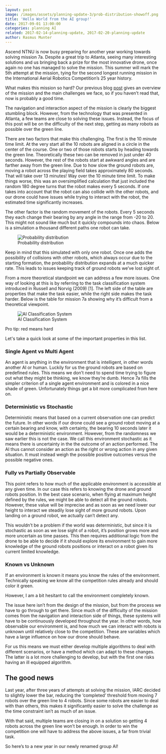 ```yaml
---
layout: post
image: /images/assets/planning-update-3/prob-distribution-showoff.png
title: 'Hello World from the AI group!'
date: 2017-09-01 13:00:00
categories: planning AI
related: 2017-02-14-planning-update, 2017-02-20-planning-update
author: Rasmus Munter
---
```



Ascend NTNU is now busy preparing for another year working towards solving mission 7a. Despite a great trip to Atlanta, seeing many interesting solutions and us bringing back a prize for the most innovative drone, once again no one has managed to solve the mission. This summer will mark the 5th attempt at the mission, tying for the second longest running mission in the International Aerial Robotics Competition’s 25 year history.

What makes this mission so hard? Our previous blog [post](https://ascendntnu.no/blog/2017-07-20-the-competition) gives an overview of the mission and the main challenges we face, so if you haven’t read that, now is probably a good time.

The navigation and interaction aspect of the mission is clearly the biggest stumbling block. However, from the technology that was presented in Atlanta, a few teams are close to solving these issues. Instead, the focus of this post will be on the difficulty of the next step, getting as many robots as possible over the green line.

There are two factors that make this challenging. The first is the 10 minute time limit. At the very start all the 10 robots are aligned in a circle in the center of the course. One or two of those robots starts by heading towards the green line. Theoretically these two can be removed in just under 40 seconds. However, the rest of the robots start at awkward angles and are farther away from the green line. Due to how slow the ground robots are, moving a robot across the playing field takes approximately 80 seconds. That will take over 13 minutes! Way over the 10 minute time limit. To make things worse, this was an oversimplified calculation that just included the random 180 degree turns that the robot makes every 5 seconds. If one takes into account that the robot can also collide with the other robots, and our drone could have issues while trying to interact with the robot, the estimated time significantly increases.

The other factor is the random movement of the robots. Every 5 seconds they each change their bearing by any angle in the range from -20 to 20. This might not sound like much but it quickly compounds into chaos. Below is a simulation a thousand different paths one robot can take.

<figure>
  <img alt="Probability distribution" src="/images/assets/planning-update-3/prob-distribution.gif" />
  <figcaption>Probability distribution</figcaption>
</figure>

Keep in mind that this simulated with only one robot. Once one adds the possibility of collisions with other robots, which always occur due to the starting formation, the probability distribution expands at a much quicker rate. This leads to issues keeping track of ground robots we’ve lost sight of.

From a more theoretical standpoint we can address a few more issues. One way of looking at this is by referring to the task classification system introduced in Russell and Norvig (2009) [1]. The left side of the table are properties that make the task easier, while the right side makes the task harder. Below is the table for mission 7a showing why it’s difficult from a theoretical viewpoint.

<figure>
  <img alt="AI Classification System" src="/images/assets/planning-update-3/ai-classification-system.png" />
  <figcaption>AI Classification System</figcaption>
</figure>

Pro tip: red means hard

Let's take a quick look at some of the important properties in this list.

### Single Agent vs Multi Agent

An agent is anything in the environment that is intelligent, in other words another AI or human. Luckily for us the ground robots are based on predefined rules. This means we don’t need to spend time trying to figure out what they might be thinking, we know they’re dumb. Hence 7a fills the simpler criterion of a single agent environment and is colored in a nice shade of green. Unfortunately things get a bit more complicated from here on.

### Deterministic vs Stochastic

Deterministic means that based on a current observation one can predict the future. In other words if our drone could see a ground robot moving at a certain bearing and know, with certainty, the bearing 10 seconds later it would be a deterministic environment. However, from the randomness we saw earlier this is not the case. We call this environment stochastic as it means there is uncertainty in the the outcome of an action performed. The AI thus cannot consider an action as the right or wrong action in any given situation. It must instead weigh the possible positive outcomes versus the possible negative ones.

### Fully vs Partially Observable

This point refers to how much of the applicable environment is accessible at any given time. In our case this refers to knowing the drone and ground robots position. In the best case scenario, when flying at maximum height defined by the rules, we might be able to detect all the ground robots. However, these value will be imprecise and as soon as we need lower our height to interact we steadily lose sight of more ground robots. Upon landing on a ground robot, we actually can’t detect any.

This wouldn’t be a problem if the world was deterministic, but since it is stochastic as soon as we lose sight of a robot, it’s position grows more and more uncertain as time passes.
This then requires additional logic from the drone to be able to decide if it should explore its environment to gain more knowledge of the ground robots positions or interact on a robot given its current limited knowledge.

### Known vs Unknown

If an environment is known it means you know the rules of the environment. Technically speaking we know all the competition rules already and should color it green.

However, I am a bit hesitant to call the environment completely known.

The issue here isn’t from the design of the mission, but from the process we have to go through to get there. Since much of the difficulty of the mission comes from the navigation and interaction side of things, these systems will have to be continuously developed throughout the year. In other words, how observable our environment is, and how much we can interact with robots is unknown until relatively close to the competition. These are variables which have a large influence on how our drone should behave.

For us this means we must either develop multiple algorithms to deal with different scenarios, or have a method which can adapt to these changes. The latter is a lot more challenging to develop, but with the first one risks having an ill equipped algorithm.

## The good news

Last year, after three years of attempts at solving the mission, IARC decided to slightly lower the bar, reducing the ‘completed’ threshold from moving 7 robots over the green line to 4 robots. Since some robots are easier to deal with than others, this makes it significantly easier to solve the challenge as the time constraint isn’t as much of an issue.

With that said, multiple teams are closing in on a solution so getting 4 robots across the green line won’t be enough. In order to win the competition one will have to address the above issues, a far from trivial task.

So here’s to a new year in our newly renamed group AI!
